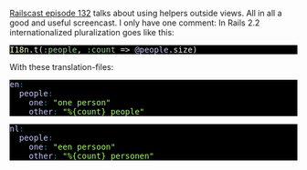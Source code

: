 <a href="http://railscasts.com/episodes/132-helpers-outside-views">Railscast episode 132</a> talks about using helpers outside views. All in all a good and useful screencast. I only have one comment: In Rails 2.2 internationalized pluralization goes like this:
<pre class="ir_black" style="background: #000; color: #f6f3e8; font-family: Monaco, monospace;"><font color="#ffffb6">I18n</font>.t(<font color="#99cc99">:people</font>, <font color="#99cc99">:count</font>&nbsp;=&gt; <font color="#c6c5fe">@people</font>.size)</pre>

With these translation-files:

<pre class="ir_black" style="background: #000; color: #f6f3e8; font-family: Monaco, monospace;"><font color="#c6c5fe">en</font><font color="#00a0a0">:</font>
&nbsp;&nbsp;<font color="#c6c5fe">people</font><font color="#00a0a0">:</font>
&nbsp;&nbsp;&nbsp;&nbsp;<font color="#c6c5fe">one</font><font color="#00a0a0">:</font>&nbsp;<font color="#a8ff60">&quot;one person&quot;</font>
&nbsp;&nbsp;&nbsp;&nbsp;<font color="#c6c5fe">other</font><font color="#00a0a0">:</font>&nbsp;<font color="#a8ff60">&quot;%{count} people&quot;</font></pre>

<pre class="ir_black" style="background: #000; color: #f6f3e8; font-family: Monaco, monospace;"><font color="#c6c5fe">nl</font><font color="#00a0a0">:</font>
&nbsp;&nbsp;<font color="#c6c5fe">people</font><font color="#00a0a0">:</font>
&nbsp;&nbsp;&nbsp;&nbsp;<font color="#c6c5fe">one</font><font color="#00a0a0">:</font>&nbsp;<font color="#a8ff60">&quot;een persoon&quot;</font>
&nbsp;&nbsp;&nbsp;&nbsp;<font color="#c6c5fe">other</font><font color="#00a0a0">:</font>&nbsp;<font color="#a8ff60">&quot;%{count} personen&quot;</font>
</pre>